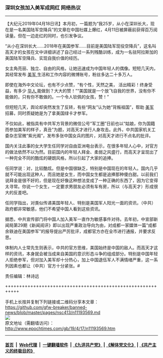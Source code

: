 ### 深圳女孩加入美军成网红 网络热议
------------------------

<p>
 【大纪元2019年04月18日讯】本月初，一篇题为“我25岁，从小在深圳长大，现在是一名美国陆军空降兵”的文章在中国社媒上爆红，4月11日被屏蔽前获得百万阅读量。但在一边走红的同时，也引发争议。
</p>
<p>
 “从小在深圳长大……2018年在美国参军……目前是美国陆军现役空降兵”，这名叫高天才的女孩在文中详细讲述了自己经过一系列残酷训练，成为一名驻阿拉斯加的美国陆军空降兵、实现自我价值的经历。
</p>
<p>
 <span class="Apple-converted-space">
 </span>
 女主角亮丽、独立、自由的风格，让她迅速成为中国年轻人的偶像。短短几天内，其经常发布
 <a href="http://www.epochtimes.com/gb/tag/%E7%BE%8E%E5%86%9B.html">
  美军
 </a>
 生活和工作内容的微博账号，粉丝多达二十多万人。
</p>
<p>
 即使在海外中文论坛，也有不少点赞，“有个性，天然之美， 活出精彩！终身受益，有多少
 <a href="http://www.epochtimes.com/gb/tag/%E5%8D%8E%E4%BA%BA.html">
  华人
 </a>
 能做到？大大的赞！”“美国就是一个放飞自我的世界，没有你不能做的，只有你不敢做的。一个令人钦佩的女孩，赞！”
</p>
<p>
 但短短几天，舆论却突然发生了反转，有些“网友”认为她“背叛祖国”，帮助
 <a href="http://www.epochtimes.com/gb/tag/%E7%BE%8E%E5%86%9B.html">
  美军
 </a>
 招募，同时质疑她是为了拿美国绿卡才参军。
</p>
<p>
 不仅如此，被指具有中共军方背景的微信公号“军工圈”日前也以“姑娘，你为国籍而参加美军的样子，真丑”为题，对高天才进行人身攻击。此外，中共国家机关工委杂志官微“紫光阁”，发布多张中国女兵的图片，对高天才进行不点名的批评。
</p>
<p>
 国内关注此事的女大学生任同学对自由亚洲电台表示，在很多年轻人心中，对官方的做法依然不以为然。目前国内的年轻人拜金、柔弱之风盛行，而高天才呈现出了一种完全不同的酷炫的硬朗风格，所以引起了大家的追捧。
</p>
<p>
 任同学说︰对，比较酷炫。但是中国很缺乏，特别是中国现在的年轻人。国内几乎就不可能出现这种人，而且她是女生，而中国女生都是追捧那种傻白甜。以前我们说拜金是很不好的，但是现在好像这种想法变成了一种正确的东西了，因为它变得太寻常。你说一个女生，一定要求男朋友必须有车有房，所以（与高天才）形成很大的反差吧。
</p>
<p>
 任同学指出，对类似传递美国年轻人、特别是美国军人阳光一面的资讯，（中共）政府都非常敏感，他们不希望中国人看到这些资讯。
</p>
<p>
 据悉，中共宣传部门将中国人加入美军一直作为敏感事件对待。去年初，中宣部新闻局第29期《新闻阅评》即以出现严重政治导向为由，对成都一家媒体一篇“成都余轶迪在美国参军”的报导提出严厉批评，成都官方亦在全市进行通报，并要求反思。
</p>
<p>
 体制内人士常先生则表示，中共的官方思维，美国始终是中国的敌人。而高天才这样的资讯，本身就会被当成来自美国的意识形态斗争的组成部分。特别是中国年轻人拒绝参军，但对加入美军却十分热心，加上中国退伍军人不满情绪严重，这一系列因素也都让（中共）官方十分紧张。#
</p>
<p>
 责任编辑：林诗远
</p>

+++++++++++++++++++++++++++++++++++++++++++++++++++++++++++<br/><br/>
手机上长按并复制下列链接或二维码分享本文章：<br/>
https://github.com/gfw-breaker/banned-news/blob/master/pages/nsc413/n11193569.md <br/>
<a href='https://github.com/gfw-breaker/banned-news/blob/master/pages/nsc413/n11193569.md'><img src='https://github.com/gfw-breaker/banned-news/blob/master/pages/nsc413/n11193569.md.png'/></a> <br/>
原文地址（需翻墙访问）：http://www.epochtimes.com/gb/19/4/17/n11193569.htm


------------------------
#### [首页](https://github.com/gfw-breaker/banned-news/blob/master/README.md) &nbsp;|&nbsp; [Web代理](https://github.com/labour-camp/helloworld) &nbsp;|&nbsp; [一键翻墙软件](https://github.com/gfw-breaker/nogfw/blob/master/README.md) &nbsp;| [《九评共产党》](https://github.com/gfw-breaker/9ping.md/blob/master/README.md#九评之一评共产党是什么) | [《解体党文化》](https://github.com/gfw-breaker/jtdwh.md/blob/master/README.md) | [《共产主义的终极目的》](https://github.com/gfw-breaker/gczydzjmd.md/blob/master/README.md)

